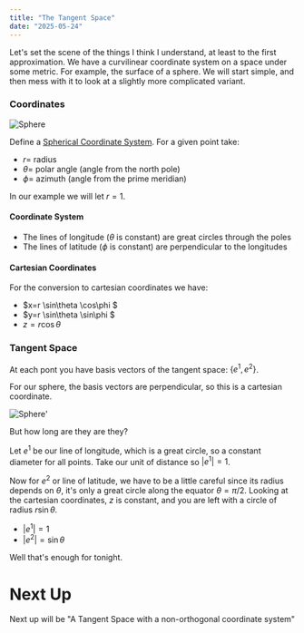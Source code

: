 ```yaml
---
title: "The Tangent Space"
date: "2025-05-24"
--- 
```



Let's set the scene of the things I think I understand, at least to the first approximation. We have a curvilinear coordinate system on a space under some metric. For example, the surface of a sphere. We will start simple, and then mess with it to look at a slightly more complicated variant.
<!-- more -->

### Coordinates

![Sphere](https://antoninus.org/svg-gen/generated/spherestandard.svg)

Define a [Spherical Coordinate System](https://en.wikipedia.org/wiki/Spherical_coordinate_system). For a given point take:
* $r =$ radius
* $\theta =$ polar angle (angle from the north pole)
* $\phi =$ azimuth (angle from the prime meridian)

In our example we will let $r=1$.

#### Coordinate System
* The lines of longitude ($\theta$ is constant) are great circles through the poles
* The lines of latitude ($\phi$ is constant) are perpendicular to the longitudes

#### Cartesian Coordinates
For the conversion to cartesian coordinates we have:
* $x=r \sin\theta \cos\phi $
* $y=r \sin\theta \sin\phi $
* $z=r \cos \theta$


### Tangent Space

At each pont you have basis vectors of the tangent space: $\{e^1,e^2\}$.

For our sphere, the basis vectors are perpendicular, so this is a cartesian coordinate.

![Sphere](https://antoninus.org/svg-gen/generated/spherestandard-tanget.svg)'

But how long are they are they?

Let $e^1$ be our line of longitude, which is a great circle, so a constant diameter for all points. Take our unit of distance so $|e^1|=1$.

Now for $e^2$ or line of latitude, we have to be a little careful since its radius depends on $\theta$, it's only a great circle along the equator $\theta=\pi/2$. Looking at the cartesian coordinates, $z$ is constant, and you are left with a circle of radius $r \sin \theta$.

* $|e^1|=1$
* $|e^2|=\sin \theta$

Well that's enough for tonight. 

# Next Up

Next up will be "A Tangent Space with a non-orthogonal coordinate system"



